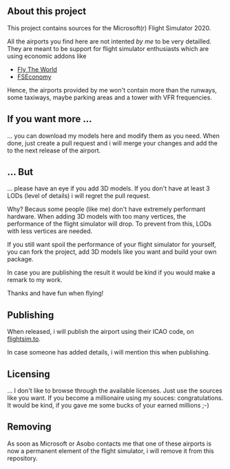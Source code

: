 ## About this project

This project contains sources for the Microsoft(r) Flight Simulator 2020.

All the airports you find here are not intented _by me_ to be very detailled.
They are meant to be support for flight simulator enthusiasts which are
using economic addons like

- [Fly The World](http://www.ftw-sim.de/)
- [FSEconomy](https://www.fseconomy.net/)

Hence, the airports provided by me won't contain more than the runways, some
taxiways, maybe parking areas and a tower with VFR frequencies.

## If you want more ...

... you can download my models here and modify them as you need. When done,
just create a pull request and i will merge your changes and add the to the
next release of the airport.

## ... But

... please have an eye if you add 3D models. If you don't have at least 3
LODs (level of details) i will regret the pull request.

Why? Becaus some people (like me) don't have extremely performant hardware.
When adding 3D models with too many vertices, the performance of the 
flight simulator will drop. To prevent from this, LODs with less vertices are
needed.

If you still want spoil the performance of your flight simulator for 
yourself, you can fork the project, add 3D models like you want and build
your own package. 

In case you are publishing the result it would be kind if you would
make a remark to my work. 

Thanks and have fun when flying!

## Publishing

When released, i will publish the airport using their ICAO code, on 
[flightsim.to](http://flightsim.to).

In case someone has added details, i will mention this when publishing.

## Licensing

... I don't like to browse through the available licenses.
Just use the sources like you want. If you become a millionaire using
my souces: congratulations. It would be kind, if you gave me some
bucks of your earned millions ;-)

## Removing

As soon as Microsoft or Asobo contacts me that one of these airports
is now a permanent element of the flight simulator, i will remove it from
this repository.